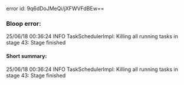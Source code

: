 error id: 9q6dDoJMeQi/jXFWVFdBEw==
### Bloop error:

25/06/18 00:36:24 INFO TaskSchedulerImpl: Killing all running tasks in stage 43: Stage finished
#### Short summary: 

25/06/18 00:36:24 INFO TaskSchedulerImpl: Killing all running tasks in stage 43: Stage finished